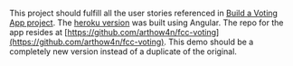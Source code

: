 This project should fulfill all the user stories referenced in [Build a Voting App project](https://www.freecodecamp.org/learn/coding-interview-prep/take-home-projects/build-a-voting-app).  The [heroku version](https://fcc-voting-arthow4n.herokuapp.com/) was built using Angular.  The repo for the app resides at [https://github.com/arthow4n/fcc-voting](https://github.com/arthow4n/fcc-voting). This demo should be a completely new version instead of a duplicate of the original.